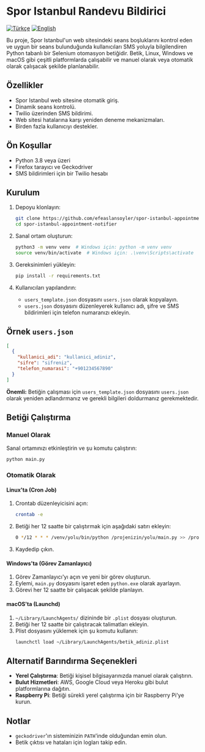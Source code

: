 # Spor Istanbul Randevu Bildirici

[![Türkçe](https://img.shields.io/badge/🇹🇷_Türkçe-red)](README.md)
[![English](https://img.shields.io/badge/🇺🇸_English-blue)](README_EN.md)

Bu proje, Spor Istanbul'un web sitesindeki seans boşluklarını kontrol eden ve uygun bir seans bulunduğunda kullanıcıları SMS yoluyla bilgilendiren Python tabanlı bir Selenium otomasyon betiğidir. Betik, Linux, Windows ve macOS gibi çeşitli platformlarda çalışabilir ve manuel olarak veya otomatik olarak çalışacak şekilde planlanabilir.

## Özellikler

- Spor Istanbul web sitesine otomatik giriş.
- Dinamik seans kontrolü.
- Twilio üzerinden SMS bildirimi.
- Web sitesi hatalarına karşı yeniden deneme mekanizmaları.
- Birden fazla kullanıcıyı destekler.

## Ön Koşullar

- Python 3.8 veya üzeri
- Firefox tarayıcı ve Geckodriver
- SMS bildirimleri için bir Twilio hesabı

## Kurulum

1. Depoyu klonlayın:
   ```bash
   git clone https://github.com/efeaslansoyler/spor-istanbul-appointment-notifier.git
   cd spor-istanbul-appointment-notifier
   ```

2. Sanal ortam oluşturun:
   ```bash
   python3 -m venv venv  # Windows için: python -m venv venv
   source venv/bin/activate  # Windows için: .\venv\Scripts\activate
   ```

3. Gereksinimleri yükleyin:
   ```bash
   pip install -r requirements.txt
   ```

4. Kullanıcıları yapılandırın:

   - `users_template.json` dosyasını `users.json` olarak kopyalayın.
   - `users.json` dosyasını düzenleyerek kullanıcı adı, şifre ve SMS bildirimleri için telefon numaranızı ekleyin.

## Örnek `users.json`

```json
[
  {
    "kullanici_adi": "kullanici_adiniz",
    "sifre": "sifreniz",
    "telefon_numarasi": "+901234567890"
  }
]
```

**Önemli:** Betiğin çalışması için `users_template.json` dosyasını `users.json` olarak yeniden adlandırmanız ve gerekli bilgileri doldurmanız gerekmektedir.

## Betiği Çalıştırma

### Manuel Olarak

Sanal ortamınızı etkinleştirin ve şu komutu çalıştırın:

```bash
python main.py
```

### Otomatik Olarak

#### Linux'ta (Cron Job)

1. Crontab düzenleyicisini açın:
   ```bash
   crontab -e
   ```

2. Betiği her 12 saatte bir çalıştırmak için aşağıdaki satırı ekleyin:
   ```bash
   0 */12 * * * /venv/yolu/bin/python /projenizin/yolu/main.py >> /projenizin/yolu/logs/cron.log 2>&1
   ```

3. Kaydedip çıkın.

#### Windows'ta (Görev Zamanlayıcı)

1. Görev Zamanlayıcı'yı açın ve yeni bir görev oluşturun.
2. Eylemi, `main.py` dosyasını işaret eden `python.exe` olarak ayarlayın.
3. Görevi her 12 saatte bir çalışacak şekilde planlayın.

#### macOS'ta (Launchd)

1. `~/Library/LaunchAgents/` dizininde bir `.plist` dosyası oluşturun.
2. Betiği her 12 saatte bir çalıştıracak talimatları ekleyin.
3. Plist dosyasını yüklemek için şu komutu kullanın:
   ```bash
   launchctl load ~/Library/LaunchAgents/betik_adiniz.plist
   ```

## Alternatif Barındırma Seçenekleri

- **Yerel Çalıştırma**: Betiği kişisel bilgisayarınızda manuel olarak çalıştırın.
- **Bulut Hizmetleri**: AWS, Google Cloud veya Heroku gibi bulut platformlarına dağıtın.
- **Raspberry Pi**: Betiği sürekli yerel çalıştırma için bir Raspberry Pi'ye kurun.

## Notlar

- `geckodriver`'ın sisteminizin `PATH`'inde olduğundan emin olun.
- Betik çıktısı ve hataları için logları takip edin.